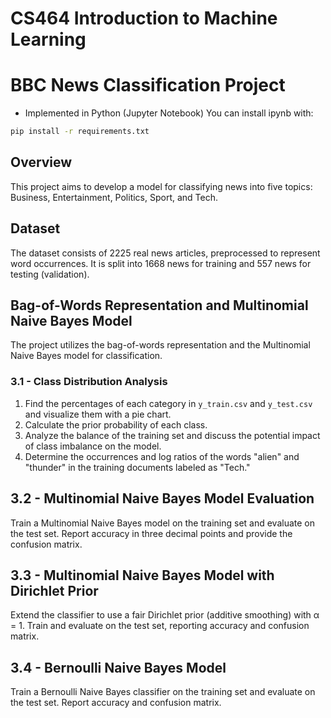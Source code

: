 # CS464 Introduction to Machine Learning
# BBC News Classification Project
- Implemented in Python (Jupyter Notebook)
You can install ipynb with:

```bash
pip install -r requirements.txt
```


## Overview

This project aims to develop a model for classifying news into five topics: Business, Entertainment, Politics, Sport, and Tech.

## Dataset

The dataset consists of 2225 real news articles, preprocessed to represent word occurrences. It is split into 1668 news for training and 557 news for testing (validation). 
## Bag-of-Words Representation and Multinomial Naive Bayes Model

The project utilizes the bag-of-words representation and the Multinomial Naive Bayes model for classification.

### 3.1 - Class Distribution Analysis

1. Find the percentages of each category in `y_train.csv` and `y_test.csv` and visualize them with a pie chart.
2. Calculate the prior probability of each class.
3. Analyze the balance of the training set and discuss the potential impact of class imbalance on the model.
4. Determine the occurrences and log ratios of the words "alien" and "thunder" in the training documents labeled as "Tech."

## 3.2 - Multinomial Naive Bayes Model Evaluation

Train a Multinomial Naive Bayes model on the training set and evaluate on the test set. Report accuracy in three decimal points and provide the confusion matrix.

## 3.3 - Multinomial Naive Bayes Model with Dirichlet Prior

Extend the classifier to use a fair Dirichlet prior (additive smoothing) with α = 1. Train and evaluate on the test set, reporting accuracy and confusion matrix.


## 3.4 - Bernoulli Naive Bayes Model

Train a Bernoulli Naive Bayes classifier on the training set and evaluate on the test set. Report accuracy and confusion matrix.

